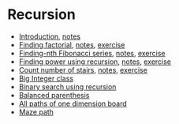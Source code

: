 # Recursion
- [Introduction](lectures/1.IntroductionToRecursion.pdf), [notes](lectures/notes/1.IntroductionToRecursion.pdf)
- [Finding factorial](lectures/2.FindingFactorial.pdf), [notes](lectures/notes/2.FindingFactorial.pdf), [exercise](lectures/exercises/factorialFind.java)
- [Finding-nth Fibonacci series](lectures/3.Finding-nth-FibonacciSeries.pdf), [notes](lectures/notes/3.Finding-nth-FibonacciSeries.pdf), [exercise](lectures/exercises/fibonacciFind.java)
- [Finding power using recursion](lectures/4.FindingPowerUsingRecursion.pdf), [notes](lectures/notes/4.FindingPowerUsingRecursion.pdf), [exercise](lectures/exercises/powerOfElement.java)
- [Count number of stairs](lectures/5.CountNumberOfStairs.pdf), [notes](lectures/notes/5.CountNumberOfStairs.pdf), [exercise](lectures/exercises/countWays.java)
- [Big Integer class]()
- [Binary search using recursion]()
- [Balanced parenthesis]()
- [All paths of one dimension board]()
- [Maze path]()
